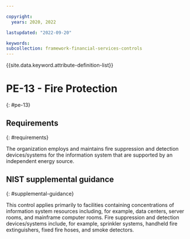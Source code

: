 ```yaml
---

copyright:
  years: 2020, 2022

lastupdated: "2022-09-20"

keywords: 
subcollection: framework-financial-services-controls
---
```


{{site.data.keyword.attribute-definition-list}}

# PE-13 - Fire Protection
{: #pe-13}

## Requirements
{: #requirements}

The organization employs and maintains fire suppression and detection devices/systems for the information system that are supported by an independent energy source.

## NIST supplemental guidance
{: #supplemental-guidance}

This control applies primarily to facilities containing concentrations of information system resources including, for example, data centers, server rooms, and mainframe computer rooms. Fire suppression and detection devices/systems include, for example, sprinkler systems, handheld fire extinguishers, fixed fire hoses, and smoke detectors.

